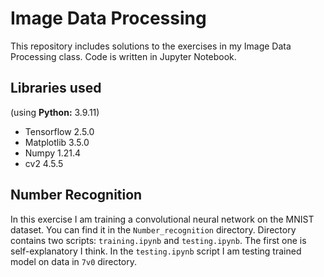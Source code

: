 # Image Data Processing

This repository includes solutions to the exercises in my 
Image Data Processing class. Code is written in Jupyter Notebook.

## Libraries used

(using **Python:** 3.9.11)

- Tensorflow 2.5.0
- Matplotlib 3.5.0
- Numpy 1.21.4
- cv2 4.5.5

## Number Recognition

In this exercise  I am training a convolutional neural network on
the MNIST dataset. You can find it in the `Number_recognition` 
directory. Directory contains two scripts: `training.ipynb` 
and `testing.ipynb`. The first one is self-explanatory I think. 
In the `testing.ipynb` script I am testing trained model on data 
in `7v0` directory.